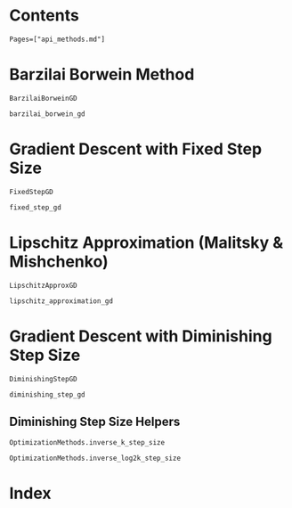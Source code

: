 # Contents

```@contents
Pages=["api_methods.md"]
```

# Barzilai Borwein Method

```@docs
BarzilaiBorweinGD

barzilai_borwein_gd
```

# Gradient Descent with Fixed Step Size

```@docs
FixedStepGD

fixed_step_gd
```

# Lipschitz Approximation (Malitsky & Mishchenko)

```@docs
LipschitzApproxGD

lipschitz_approximation_gd
```

# Gradient Descent with Diminishing Step Size
```@docs
DiminishingStepGD

diminishing_step_gd
```

## Diminishing Step Size Helpers
```@docs
OptimizationMethods.inverse_k_step_size

OptimizationMethods.inverse_log2k_step_size
```

# Index 
```@index
```
